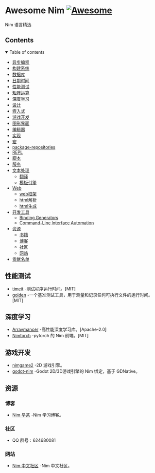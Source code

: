 # Awesome Nim [![Awesome](https://awesome.re/badge.svg)](https://awesome.re)
Nim 语言精选

## Contents

<details open >
  <summary title="Hide/Show">Table of contents</summary>

- [异步编程](#异步编程)
- [构建系统](#构建系统)
- [数据库](#数据库)
- [日期时间](#日期时间)
- [性能测试](#性能测试)
- [矩阵运算](#矩阵运算)
- [深度学习](#深度学习)
- [设计](#设计)
- [嵌入式](#嵌入式)
- [游戏开发](#游戏开发)
- [图形界面](#图形界面)
- [编辑器](#编辑器)
- [实现](#实现)
- [宏](#宏)
- [package-repositories](#package-repositories)
- [REPL](#repl)
- [脚本](#脚本)
- [服务](#服务)
- [文本处理](#文本处理)
    - [翻译](#翻译)
    - [模板引擎](#模板引擎)
- [Web](#web)
    - [web框架](#web框架)
    - [html解析](#html解析)
    - [html生成](#html生成)
- [开发工具](#开发工具)
    - [Binding Generators](#binding-generators)
    - [Command-Line Interface Automation](#command-line-interface-automation)
- [资源](#资源)
    - [书籍](#书籍)
    - [博客](#博客)
    - [社区](#社区)
    - [网站](#网站)
- [贡献名单](#贡献名单)

</details>

## 性能测试
* [timeit](https://github.com/xflywind/timeit) -测试程序运行时间。[MIT]
* [golden](https://github.com/disruptek/golden) -一个基准测试工具，用于测量和记录任何可执行文件的运行时间。[MIT]

## 深度学习
* [Arraymancer](https://github.com/mratsim/Arraymancer) -高性能深度学习库。[Apache-2.0]
* [Nimtorch](https://github.com/fragcolor-xyz/nimtorch) -pytorch 的 Nim 前端。[MIT]

## 游戏开发
* [nimgame2](https://github.com/Vladar4/nimgame2) -2D 游戏引擎。
* [godot-nim](https://github.com/pragmagic/godot-nim) -Godot 2D/3D游戏引擎的 Nim 绑定，基于 GDNative。


## 资源
### 博客
* [Nim 早茶](https://tea.nim-cn.com) -Nim 学习博客。
### 社区
* QQ 群号：624680081
### 网站
* [Nim 中文社区](https://nim-cn.com) -Nim 中文社区。

